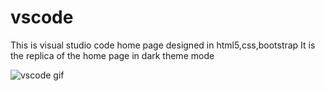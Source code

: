 # vscode
This is visual studio code home page designed in html5,css,bootstrap
It is the replica of the home page in dark theme mode 


![vscode gif](https://user-images.githubusercontent.com/90615630/180128206-73eec884-c437-43c6-97bd-fda8002a0c0f.gif)


